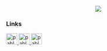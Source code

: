 <p align="center">
    <img src="https://i.gyazo.com/ef7a8db5ab81de23c3ca7b776e86705c.png">
</p>

### Links

<p>
<a href="https://www.linkedin.com/in/pablosirvent/" target="_blank"><img src="https://img.shields.io/badge/LinkedIn-0077B5?style=for-the-badge&logo=linkedin&logoColor=white" alt="pablosirvent" height="30">
<a href="https://psir.es/cv.pdf" target="_blank"><img src="https://img.shields.io/badge/DOWNLOAD%20CV%20%20ESP-689F38?style=for-the-badge&logoColor=white" alt="pablosirvent" height="30">
<a href="https://psir.es/cv_en.pdf" target="_blank"><img src="https://img.shields.io/badge/DOWNLOAD%20CV%20%20EN-689F38?style=for-the-badge&logoColor=white" alt="pablosirvent" height="30">
</p>
